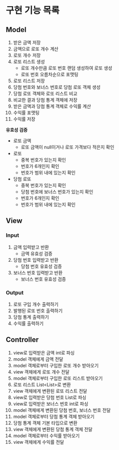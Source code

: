 # 구현 기능 목록

## Model
1. 받은 금액 저장
2. 금액으로 로또 개수 계산
2. 로또 개수 저장
3. 로또 리스트 생성
    - 로또 개수만큼 로또 번호 랜덤 생성하여 로또 생성
    - 로또 번호 오름차순으로 포맷팅
4. 로또 리스트 저장
5. 당첨 번호와 보너스 번호로 당첨 로또 객체 생성
6. 당첨 로또 객체와 로또 리스트 비교
7. 비교한 결과 당첨 통계 객체에 저장
8. 받은 금액과 당첨 통계 객체로 수익률 계산
9. 수익률 포맷팅
10. 수익률 저장

**유효성 검증**
- 로또 금액
   - 로또 금액이 null이거나 로또 가격보다 적은지 확인
- 로또
  - 중복 번호가 있는지 확인
  - 번호가 6개인지 확인
  - 번호가 범위 내에 있는지 확인
- 당첨 로또
  - 중복 번호가 있는지 확인
  - 당첨 번호에 보너스 번호가 있는지 확인
  - 번호가 6개인지 확인
  - 번호가 범위 내에 있는지 확인

## View
### Input
1. 금액 입력받고 반환
    - 금액 유효성 검증
2. 당첨 번호 입력받고 반환
    - 당첨 번호 유효성 검증
3. 보너스 번호 입력받고 반환
    - 보너스 번호 유효성 검증

### Output
1. 로또 구입 개수 출력하기
2. 발행된 로또 번호 출력하기
3. 당첨 통계 출력하기
4. 수익률 출력하기

## Controller
1. view로 입력받은 금액 int로 파싱
2. model 객체에게 금액 전달
3. model 객체로부터 구입한 로또 개수 받아오기
4. view 객체에게 로또 개수 전달
5. model 객체로부터 구입한 로또 리스트 받아오기
6. 로또 리스트 List<List<Integer>>로 변환
7. view 객체에게 변환된 로또 리스트 전달
8. view로 입력받은 당첨 번호 List<Integer>로 파싱
9. view로 입력받은 보너스 번호 int로 파싱
9. model 객체에게 변환된 당첨 번호, 보너스 번호 전달
10. model 객체로부터 당첨 통계 객체 받아오기
11. 당첨 통계 객체 기본 타입으로 변환
12. view 객체에게 변환된 당첨 통계 객체 전달
13. model 객체로부터 수익률 받아오기
14. view 객체에게 수익률 전달
